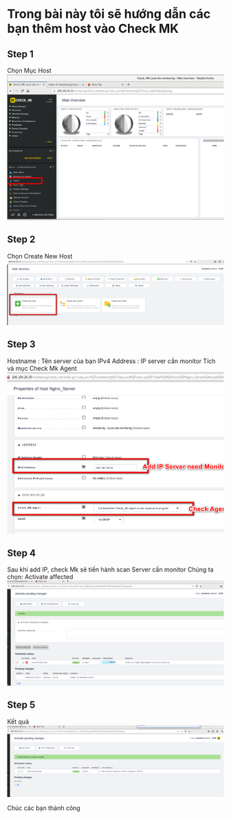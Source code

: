 # Trong bài này tôi sẽ hướng dẫn các bạn thêm host vào Check MK

## Step 1
Chọn Mục Host
![Host](Image/Add_Host_Checkmk.png)

## Step 2
Chọn Create New Host
![Createhost](Image/Add_Host_Checkmk2.png)
## Step 3
Hostname : Tên server của bạn
IPv4 Address : IP server cần monitor
Tích và mục Check Mk Agent
![addip](Image/Add_Host_Checkmk3.png)

## Step 4
Sau khi add IP, check Mk sẽ tiến hành scan Server cần monitor
Chúng ta chọn:  Activate affected
![results](Image/Add_Host_Checkmk4.png)

## Step 5

Kết quả
![RS](Image/Add_Host_Checkmk5.png)


Chúc các bạn thành công
